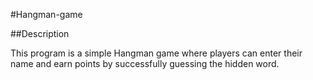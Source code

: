 #Hangman-game

##Description

This program is a simple Hangman game where players can enter their name and earn points by successfully guessing the hidden word.

